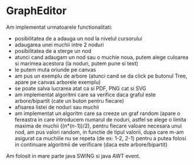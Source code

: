 # GraphEditor
Am implementat urmatoarele functionalitati:
 - posibilitatea de a adauga un nod la nivelul cursorului
 - adaugarea unei muchii intre 2 noduri
 - posibilitatea de a sterge un nod
 - atunci cand adaugam un nod sau o muchie noua, putem alege culoarea si marimea acestora (la noduri, putem pune si text)
 - le putem muta oriunde pe canvas
 - am pus un exemplu de arbore (atunci cand se da click pe butonul Tree, apare pe canvas arborele exemplu)
 - se poate salva lucrarea atat ca si PDF, PNG cat si SVG
 - am implementat algoritmi care sa verifice daca graful este arbore/bipartit (cate un buton pentru fiecare)
 - afisarea listei de noduri sau muchii
 - am implementat un algoritm care sa creeze un graf random (apare o fereastra in care introducem numarul de noduri, astfel se alege o limita maxima de muchii ((n*(n-1))/2), pentru fiecare valoare necesara unui nod, am pus valori random, in functie de tipul valorii, dupa care m-am asigurat ca muchiile nu se repeta (de ex: 1-2, 2-1) pentru a putea folosi in continuare algoritmii de verificare (daca este arbore/bipartit)
 
 Am folosit in mare parte java SWING si java AWT event.
